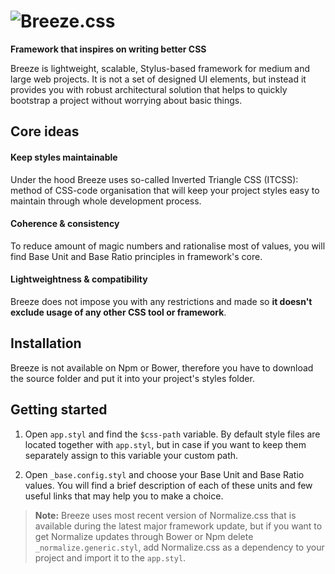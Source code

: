 # ![Breeze.css](https://habrastorage.org/files/ede/685/cf4/ede685cf4074400a8523cb34c94809d2.png)

**Framework that inspires on writing better CSS**

Breeze is lightweight, scalable, Stylus-based framework for medium and large web projects. It is not a set of designed UI elements, but instead it provides you with robust architectural solution that helps to quickly bootstrap a project without worrying about basic things.

## Core ideas

#### Keep styles maintainable

Under the hood Breeze uses so-called Inverted Triangle CSS (ITCSS): method of CSS-code organisation that will keep your project styles easy to maintain through whole development process.

#### Coherence & consistency

To reduce amount of magic numbers and rationalise most of values, you will find Base Unit and Base Ratio principles in framework's core.

#### Lightweightness & compatibility

Breeze does not impose you with any restrictions and made so **it doesn't exclude usage of any other CSS tool or framework**.

## Installation

Breeze is not available on Npm or Bower, therefore you have to download the source folder and put it into your project's styles folder.

## Getting started

1. Open `app.styl` and find the `$css-path` variable. By default style files are located together with `app.styl`, but in case if you want to keep them separately assign to this variable your custom path.

2. Open `_base.config.styl` and choose your Base Unit and Base Ratio values. You will find a brief description of each of these units and few useful links that may help you to make a choice.

> **Note:** Breeze uses most recent version of Normalize.css that is available during the latest major framework update, but if you want to get Normalize updates through Bower or Npm delete `_normalize.generic.styl`, add Normalize.css as a dependency to your project and import it to the `app.styl`.